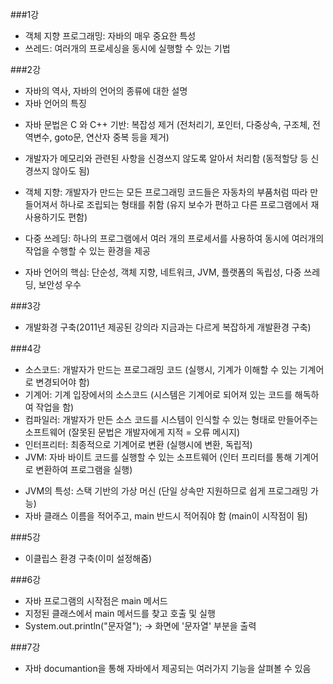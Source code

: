 ###1강
- 객체 지향 프로그래밍: 자바의 매우 중요한 특성
- 쓰레드: 여러개의 프로세싱을 동시에 실행할 수 있는 기법

###2강
- 자바의 역사, 자바의 언어의 종류에 대한 설명 
- 자바 언어의 특징
 * 자바 문법은 C 와 C++ 기반: 복잡성 제거 (전처리기, 포인터, 다중상속, 구조체, 전역변수, goto문, 연산자 중복 등을 제거)
 * 개발자가 메모리와 관련된 사항을 신경쓰지 않도록 알아서 처리함 (동적할당 등 신경쓰지 않아도 됨)
 * 객체 지향: 개발자가 만드는 모든 프로그래밍 코드들은 자동차의 부품처럼 따라 만들어져서 하나로 조립되는 형태를 취함 (유지 보수가 편하고 다른 프로그램에서 재사용하기도 편함)
 
 * 다중 쓰레딩: 하나의 프로그램에서 여러 개의 프로세서를 사용하여 동시에 여러개의 작업을 수행할 수 있는 환경을 제공 

- 자바 언어의 핵심: 단순성, 객체 지향, 네트워크, JVM, 플랫폼의 독립성, 다중 쓰레딩, 보안성 우수

###3강
- 개발화경 구축(2011년 제공된 강의라 지금과는 다르게 복잡하게 개발환경 구축)

###4강
- 소스코드: 개발자가 만드는 프로그래밍 코드 (실행시, 기계가 이해할 수 있는 기계어로 변경되어야 함)
- 기계어: 기계 입장에서의 소스코드 (시스템은 기계어로 되어져 있는 코드를 해독하여 작업을 함)
- 컴파일러: 개발자가 만든 소스 코드를 시스템이 인식할 수 있는 형태로 만들어주는 소프트웨어 (잘못된 문법은 개발자에게 지적 = 오류 메시지)
- 인터프리터: 최종적으로 기계어로 변환 (실행시에 변환, 독립적)
- JVM: 자바 바이트 코드를 실행할 수 있는 소프트웨어 (인터 프리터를 통해 기계어로 변환하여 프로그램을 실행)
 * JVM의 특성: 스택 기반의 가상 머신 (단일 상속만 지원하므로 쉽게 프로그래밍 가능)  
 * 자바 클래스 이름을 적어주고, main 반드시 적어줘야 함 (main이 시작점이 됨)

###5강
- 이클립스 환경 구축(이미 설정해줌)

###6강
- 자바 프로그램의 시작점은 main 메서드
- 지정된 클래스에서 main 메서드를 찾고 호출 및 실행
- System.out.println("문자열"); -> 화면에 '문자열' 부분을 출력

###7강
- 자바 documantion을 통해 자바에서 제공되는 여러가지 기능을 살펴볼 수 있음

